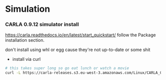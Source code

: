 # Simulation

### CARLA 0.9.12 simulator install
https://carla.readthedocs.io/en/latest/start_quickstart/
follow the Package installation section. 

don't install using whl or egg cause they're not up-to-date or some shit

- install via curl 
```bash
# this takes super long so go eat lunch or watch a movie
curl -L https://carla-releases.s3.eu-west-3.amazonaws.com/Linux/CARLA_0.9.12.tar.gz > carla-0.9.12.tar.gz
```
